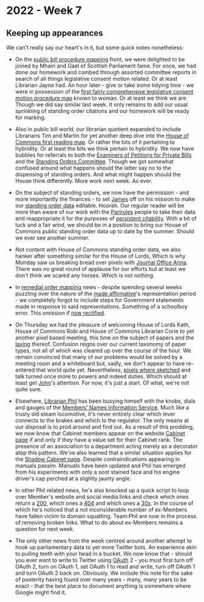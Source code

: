 # 2022 - Week 7

## Keeping up appearances

We can't really say our heart's in it, but some quick notes nonetheless:

* On the [public bill procedure mapping](https://ukparliament.github.io/ontologies/procedure/maps/legislation/primary/public-bills/public-bills.pdf) front, we were delighted to be joined by Mhairi and Gael of Scottish Parliament fame. For once, we had done our homework and combed through assorted committee reports in search of all things legislative consent motion related. Or at least Librarian Jayne had. An hour later - give or take some tidying time - we were in possession of the [first fairly comprehensive legislative consent motion procedure map](https://ukparliament.github.io/ontologies/procedure/maps/legislation/primary/public-bills/components/devolved-legislature-consent/scottish-parliament/scottish-parliament-consent.pdf) known to woman. Or at least we think we are. Though we did say similar last week. It only remains to add our usual sprinkling of standing order citations and our homework will be ready for marking.

* Also in public bill world, our librarian quotient expanded to include Librarians Tim and Martin for yet another deep dive into the [House of Commons first reading map](https://ukparliament.github.io/ontologies/procedure/maps/legislation/primary/public-bills/components/commons/first-reading/first-reading.pdf). Or rather the bits of it pertaining to hybridity. Or at least the bits we think pertain to hybridity. We now have bubbles for referrals to both the [Examiners of Petitions for Private Bills](https://www.parliament.uk/site-information/glossary/examiner-of-petitions/) and the [Standing Orders Committee](https://guidetoprocedure.parliament.uk/articles/9cd1x7hR/standing-orders-committee). Though we got somewhat confused around what happens should the latter say no to the dispensing of standing orders. And what might happen should the House think differently. More work next week. As ever.

* On the subject of standing orders, we now have the permission - and more importantly the finances - to set [James](https://twitter.com/jamesjefferies) off on his mission to make our [standing order data](https://api.parliament.uk/standing-orders) editable. Hoorah. Our regular reader will be more than aware of our work with the [Parlrules](https://parlrulesdata.org/) people to take their data and reappropriate it for the purposes of [persistent citability](https://api.parliament.uk/standing-orders/fragments/223). With a bit of luck and a fair wind, we should be in a position to bring our House of Commons public standing order data up to date by the summer. Should we ever see another summer.

* Not content with House of Commons standing order data, we also hanker after something similar for the House of Lords, Which is why Monday saw us breaking bread over pixels with [Journal Office Anna](https://twitter.com/LoogaGirl). There was no great round of applause for our efforts but at least we don't think we scared any horses. Which is not nothing.

* In [remedial order mapping](https://ukparliament.github.io/ontologies/procedure/maps/legislation/secondary/#remedial-orders) news - despite spending several weeks puzzling over the nature of the [made affirmative](https://ukparliament.github.io/ontologies/procedure/maps/legislation/secondary/statutory-instruments/super-affirmative-procedures/remedial-orders/made-affirmative/made-affirmative.pdf)'s representation period - we completely forgot to include steps for Government statements made in response to said representations. Something of a schoolboy error. This omission if [now rectified](https://trello.com/c/AEy1vR67/267-made-affirmative-remedial-order-representations-statement).

* On Thursday we had the pleasure of welcoming House of Lords Kath, House of Commons Robi and House of Commons Librarian Corie to yet another pixel based meeting, this time on the subject of papers and the [laying](https://ukparliament.github.io/ontologies/laying/laying-ontology.html#d4e106) thereof. Confusion reigns over our current taxonomy of paper types, not all of which was cleared up over the course of the hour. We remain convinced that many of our problems would be solved by a meeting room and a whiteboard but, sadly, we don't appear to have re-entered that world quite yet. Nevertheless, [pixels where sketched](https://github.com/ukparliament/ontologies/blob/master/laying/paper-types/paper-types.svg) and talk turned once more to powers and indeed duties. Which should at least get [John](https://twitter.com/johnlsheridan)'s attention. For now, it's just a start. Of what, we're not quite sure.

* Elsewhere, [Librarian Phil](https://twitter.com/philbgorman) has been busying himself with the knobs, dials and gauges of the [Members' Names Information Service](https://data.parliament.uk/membersdataplatform/default.aspx). Much like a trusty old steam locomotive, it's never entirely clear which lever connects to the brakes and which to the regulator. The only means at our disposal is to prod around and find out. As a result of this prodding, we now know that Cabinet members appear on the website [Cabinet page](https://members.parliament.uk/Government/Cabinet) if and only if they have a value set for their Cabinet rank. The presence of an association to a department acting merely as a decorator atop this pattern. We've also learned that a similar situation applies for the [Shadow Cabinet page](https://members.parliament.uk/Opposition/Cabinet). Despite contraindications appearing in manuals passim. Manuals have been updated and Phil has emerged from his experiments with only a soot stained face and his engine driver's cap perched at a slightly jaunty angle.

* In other Phil related news, he's also knocked up a quick script to loop over Member's website and social media links and check which ones return a [200](https://developer.mozilla.org/en-US/docs/Web/HTTP/Status/200), which ones a [404](https://developer.mozilla.org/en-US/docs/Web/HTTP/Status/404) and which ones a [30x](https://developer.mozilla.org/en-US/docs/Web/HTTP/Status#redirection_messages). In the course of which he's noticed that a not inconsiderable number of ex-Members have fallen victim to domain squatting. Team:Phil are now in the process of removing broken links. What to do about ex-Members remains a question for next week.

* The only other news from the week centred around another attempt to hook up parliamentary data to yet more Twitter bots. An experience akin to pulling teeth with your head in a bucket. We now know that - should you ever want to write to Twitter using [OAuth](https://en.wikipedia.org/wiki/OAuth) 2 - you must first turn off OAuth 2, turn on OAuth 1, set OAuth 1 to read and write, turn off OAuth 1 and turn OAuth 2 back on. Obviously. We include this note for the sake of posterity having found over many years - many, many years to be exact - that the best place to document anything is somewhere where Google might find it.